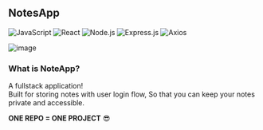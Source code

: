 ## NotesApp
![JavaScript](https://img.shields.io/badge/JavaScript-F7DF1E?style=for-the-badge&logo=javascript&logoColor=black) ![React](https://img.shields.io/badge/React-20232A?style=for-the-badge&logo=react&logoColor=61DAFB) ![Node.js](https://img.shields.io/badge/Node.js-43853D?style=for-the-badge&logo=node.js&logoColor=white) ![Express.js](https://img.shields.io/badge/Express.js-404D59?style=for-the-badge&logo=express) ![Axios](https://img.shields.io/badge/Axios-5A29E4?style=for-the-badge&logo=axios&logoColor=white)

![image](https://github.com/user-attachments/assets/9f06668d-6edc-44dc-b691-c75b2655d6cb)


### What is NoteApp?
A fullstack application! <br />
Built for storing notes with user login flow, So that you can keep your notes private and accessible.<br />

**ONE REPO = ONE PROJECT** 😎
